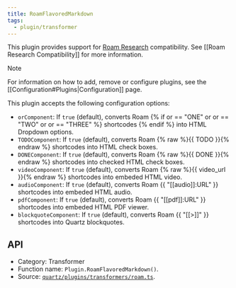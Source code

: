 ```yaml
---
title: RoamFlavoredMarkdown
tags:
  - plugin/transformer
---
```


This plugin provides support for [Roam Research](https://roamresearch.com) compatibility. See [[Roam Research Compatibility]] for more information.

> [!note]
> For information on how to add, remove or configure plugins, see the [[Configuration#Plugins|Configuration]] page.

This plugin accepts the following configuration options:

- `orComponent`: If `true` (default), converts Roam {% if or == "ONE" or or == "TWO" or or == "THREE" %} shortcodes {% endif %} into HTML Dropdown options.
- `TODOComponent`: If `true` (default), converts Roam {% raw %}{{ TODO }}{% endraw %} shortcodes into HTML check boxes.
- `DONEComponent`: If `true` (default), converts Roam {% raw %}{{ DONE }}{% endraw %} shortcodes into checked HTML check boxes.
- `videoComponent`: If `true` (default), converts Roam {% raw %}{{ video_url }}{% endraw %} shortcodes into embeded HTML video.
- `audioComponent`: If `true` (default), converts Roam {{ "[[audio]]:URL" }} shortcodes into embeded HTML audio.
- `pdfComponent`: If `true` (default), converts Roam {{ "[[pdf]]:URL" }} shortcodes into embeded HTML PDF viewer.
- `blockquoteComponent`: If `true` (default), converts Roam {{ "[[>]]" }} shortcodes into Quartz blockquotes.

## API

- Category: Transformer
- Function name: `Plugin.RoamFlavoredMarkdown()`.
- Source: [`quartz/plugins/transformers/roam.ts`](https://github.com/jackyzha0/quartz/blob/v4/quartz/plugins/transformers/roam.ts).
